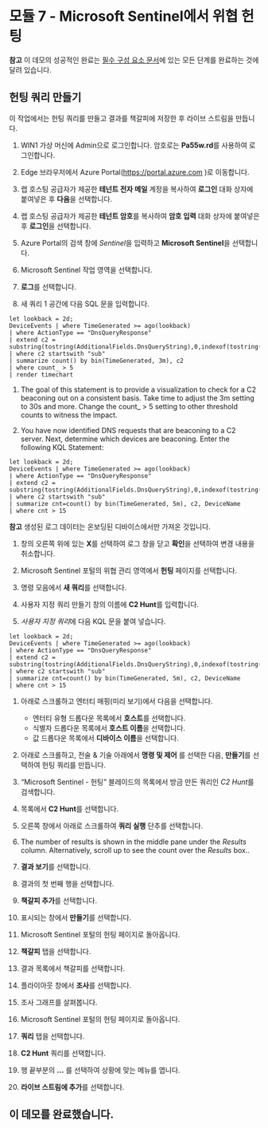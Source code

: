 # <a name="module-7---threat-hunting-in-microsoft-sentinel"></a>모듈 7 - Microsoft Sentinel에서 위협 헌팅

**참고** 이 데모의 성공적인 완료는 [필수 구성 요소 문서](00-prerequisites.md)에 있는 모든 단계를 완료하는 것에 달려 있습니다. 

## <a name="create-a-hunting-query"></a>헌팅 쿼리 만들기

이 작업에서는 헌팅 쿼리를 만들고 결과를 책갈피에 저장한 후 라이브 스트림을 만듭니다.

1. WIN1 가상 머신에 Admin으로 로그인합니다. 암호로는 **Pa55w.rd**를 사용하여 로그인합니다.  

1. Edge 브라우저에서 Azure Portal(https://portal.azure.com )로 이동합니다.

1. 랩 호스팅 공급자가 제공한 **테넌트 전자 메일** 계정을 복사하여 **로그인** 대화 상자에 붙여넣은 후 **다음**을 선택합니다.

1. 랩 호스팅 공급자가 제공한 **테넌트 암호**를 복사하여 **암호 입력** 대화 상자에 붙여넣은 후 **로그인**을 선택합니다.

1. Azure Portal의 검색 창에 *Sentinel*을 입력하고 **Microsoft Sentinel**을 선택합니다.

1. Microsoft Sentinel 작업 영역을 선택합니다.

1. **로그**를 선택합니다. 

1. 새 쿼리 1 공간에 다음 SQL 문을 입력합니다.

```KQL
let lookback = 2d;
DeviceEvents | where TimeGenerated >= ago(lookback) 
| where ActionType == "DnsQueryResponse"
| extend c2 = substring(tostring(AdditionalFields.DnsQueryString),0,indexof(tostring(AdditionalFields.DnsQueryString),"."))
| where c2 startswith "sub"
| summarize count() by bin(TimeGenerated, 3m), c2
| where count_ > 5
| render timechart 
```

1. The goal of this statement is to provide a visualization to check for a C2 beaconing out on a consistent basis.  Take time to adjust the 3m setting to 30s and more.  Change the count_ &gt; 5 setting to other threshold counts to witness the impact.

1. You have now identified DNS requests that are beaconing to a C2 server.  Next, determine which devices are beaconing.  Enter the following KQL Statement:

```KQL
let lookback = 2d;
DeviceEvents | where TimeGenerated >= ago(lookback) 
| where ActionType == "DnsQueryResponse"
| extend c2 = substring(tostring(AdditionalFields.DnsQueryString),0,indexof(tostring(AdditionalFields.DnsQueryString),".")) 
| where c2 startswith "sub"
| summarize cnt=count() by bin(TimeGenerated, 5m), c2, DeviceName
| where cnt > 15
```

**참고** 생성된 로그 데이터는 온보딩된 디바이스에서만 가져온 것입니다.

1. 창의 오른쪽 위에 있는 **X**를 선택하여 로그 창을 닫고 **확인**을 선택하여 변경 내용을 취소합니다. 

1. Microsoft Sentinel 포털의 위협 관리 영역에서 **헌팅** 페이지를 선택합니다.

1. 명령 모음에서 **새 쿼리**를 선택합니다.

1. 사용자 지정 쿼리 만들기 창의 이름에 **C2 Hunt**를 입력합니다. 

1. *사용자 지정 쿼리*에 다음 KQL 문을 붙여 넣습니다.

```KQL
let lookback = 2d;
DeviceEvents | where TimeGenerated >= ago(lookback) 
| where ActionType == "DnsQueryResponse"
| extend c2 = substring(tostring(AdditionalFields.DnsQueryString),0,indexof(tostring(AdditionalFields.DnsQueryString),"."))
| where c2 startswith "sub"
| summarize cnt=count() by bin(TimeGenerated, 5m), c2, DeviceName
| where cnt > 15
```

1. 아래로 스크롤하고 엔터티 매핑(미리 보기)에서 다음을 선택합니다.

    - 엔터티 유형 드롭다운 목록에서 **호스트**를 선택합니다.
    - 식별자 드롭다운 목록에서 **호스트 이름**을 선택합니다.
    - 값 드롭다운 목록에서 **디바이스 이름**을 선택합니다.

1. 아래로 스크롤하고, 전술 & 기술 아래에서 **명령 및 제어** 를 선택한 다음, **만들기**를 선택하여 헌팅 쿼리를 만듭니다.

1. “Microsoft Sentinel - 헌팅” 블레이드의 목록에서 방금 만든 쿼리인 *C2 Hunt*를 검색합니다.

1. 목록에서 **C2 Hunt**를 선택합니다.

1. 오른쪽 창에서 아래로 스크롤하여 **쿼리 실행** 단추를 선택합니다.

1. The number of results is shown in the middle pane under the <bpt id="p1">*</bpt>Results<ept id="p1">*</ept> column. Alternatively, scroll up to see the count over the <bpt id="p1">*</bpt>Results<ept id="p1">*</ept> box..

1. **결과 보기**를 선택합니다.

1. 결과의 첫 번째 행을 선택합니다. 

1. **책갈피 추가**를 선택합니다.

1. 표시되는 창에서 **만들기**를 선택합니다.

1. Microsoft Sentinel 포털의 헌팅 페이지로 돌아옵니다.

1. **책갈피** 탭을 선택합니다.

1. 결과 목록에서 책갈피를 선택합니다.

1. 플라이아웃 창에서 **조사**를 선택합니다.

1. 조사 그래프를 살펴봅니다.

1. Microsoft Sentinel 포털의 헌팅 페이지로 돌아옵니다.

1. **쿼리** 탭을 선택합니다.

1. **C2 Hunt** 쿼리를 선택합니다.

1. 행 끝부분의 **...** 를 선택하여 상황에 맞는 메뉴를 엽니다.

1. **라이브 스트림에 추가**를 선택합니다.

## <a name="you-have-completed-the-demo"></a>이 데모를 완료했습니다.